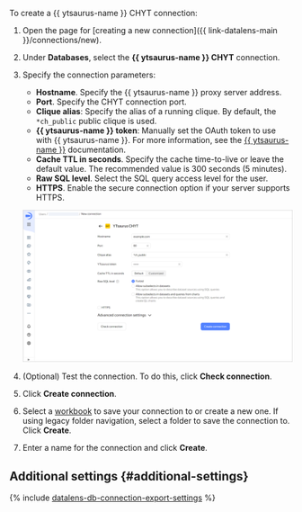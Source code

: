 
To create a {{ ytsaurus-name }} CHYT connection:

1. Open the page for [creating a new connection]({{ link-datalens-main }}/connections/new).
1. Under **Databases**, select the **{{ ytsaurus-name }} CHYT** connection.


1. Specify the connection parameters:

   * **Hostname**. Specify the {{ ytsaurus-name }} proxy server address.
   * **Port**. Specify the CHYT connection port.
   * **Clique alias**: Specify the alias of a running clique. By default, the `*ch_public` public clique is used.
   * **{{ ytsaurus-name }} token**: Manually set the OAuth token to use with {{ ytsaurus-name }}. For more information, see the [{{ ytsaurus-name }}](https://ytsaurus.tech/docs/en/user-guide/storage/auth) documentation.
   * **Cache TTL in seconds**. Specify the cache time-to-live or leave the default value. The recommended value is 300 seconds (5 minutes).
   * **Raw SQL level**. Select the SQL query access level for the user.
   * **HTTPS**. Enable the secure connection option if your server supports HTTPS.

   ![image](../../../_assets/datalens/operations/connection/connection-ytsaurus.png)


1. (Optional) Test the connection. To do this, click **Check connection**.
1. Click **Create connection**.


1. Select a [workbook](../../../datalens/workbooks-collections/index.md) to save your connection to or create a new one. If using legacy folder navigation, select a folder to save the connection to. Click **Create**.


1. Enter a name for the connection and click **Create**.



## Additional settings {#additional-settings}

{% include [datalens-db-connection-export-settings](../../../_includes/datalens/operations/datalens-db-connection-export-settings.md) %}

